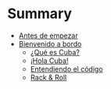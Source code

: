 Summary
=======

* [Antes de empezar](assumptions/README.md)
* [Bienvenido a bordo](welcome_aboard/README.md)
  * [¿Qué es Cuba?](welcome_aboard/what_is_cuba.md)
  * [¡Hola Cuba!](welcome_aboard/hello_cuba.md)
  * [Entendiendo el código](welcome_aboard/breaking_down_the_syntax.md)
  * [Rack & Roll](welcome_aboard/rack_and_roll.md)
